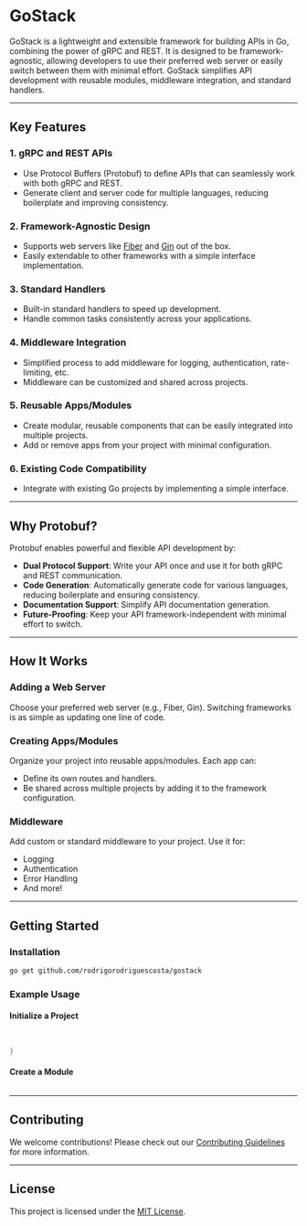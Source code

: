 # GoStack

GoStack is a lightweight and extensible framework for building APIs in Go, combining the power of gRPC and REST. It is designed to be framework-agnostic, allowing developers to use their preferred web server or easily switch between them with minimal effort. GoStack simplifies API development with reusable modules, middleware integration, and standard handlers.

---

## Key Features

### 1. **gRPC and REST APIs**
- Use Protocol Buffers (Protobuf) to define APIs that can seamlessly work with both gRPC and REST.
- Generate client and server code for multiple languages, reducing boilerplate and improving consistency.

### 2. **Framework-Agnostic Design**
- Supports web servers like [Fiber](https://gofiber.io/) and [Gin](https://gin-gonic.com/) out of the box.
- Easily extendable to other frameworks with a simple interface implementation.

### 3. **Standard Handlers**
- Built-in standard handlers to speed up development.
- Handle common tasks consistently across your applications.

### 4. **Middleware Integration**
- Simplified process to add middleware for logging, authentication, rate-limiting, etc.
- Middleware can be customized and shared across projects.

### 5. **Reusable Apps/Modules**
- Create modular, reusable components that can be easily integrated into multiple projects.
- Add or remove apps from your project with minimal configuration.

### 6. **Existing Code Compatibility**
- Integrate with existing Go projects by implementing a simple interface.

---

## Why Protobuf?

Protobuf enables powerful and flexible API development by:

- **Dual Protocol Support**: Write your API once and use it for both gRPC and REST communication.
- **Code Generation**: Automatically generate code for various languages, reducing boilerplate and ensuring consistency.
- **Documentation Support**: Simplify API documentation generation.
- **Future-Proofing**: Keep your API framework-independent with minimal effort to switch.

---

## How It Works

### Adding a Web Server
Choose your preferred web server (e.g., Fiber, Gin). Switching frameworks is as simple as updating one line of code.

### Creating Apps/Modules
Organize your project into reusable apps/modules. Each app can:
- Define its own routes and handlers.
- Be shared across multiple projects by adding it to the framework configuration.

### Middleware
Add custom or standard middleware to your project. Use it for:
- Logging
- Authentication
- Error Handling
- And more!

---

## Getting Started

### Installation
```bash
go get github.com/rodrigorodriguescosta/gostack
```

### Example Usage

#### Initialize a Project
```go


}
```

#### Create a Module
```go

```

---

## Contributing
We welcome contributions! Please check out our [Contributing Guidelines](CONTRIBUTING.md) for more information.

---

## License
This project is licensed under the [MIT License](LICENSE).

